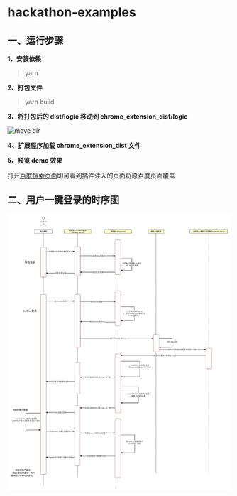# hackathon-examples

## 一、运行步骤

**1、安装依赖**

> yarn

**2、打包文件**

> yarn build

**3、将打包后的 dist/logic 移动到 chrome_extension_dist/logic**

![move dir](https://public.feihan.cc/temp/demo_01.jpeg 'demo_01.jpeg')

**4、扩展程序加载 chrome_extension_dist 文件**

**5、预览 demo 效果**

打开[百度搜索页面](https://www.baidu.com/)即可看到插件注入的页面将原百度页面覆盖

## 二、用户一键登录的时序图

![一键登录时序图](/src/assets/carv-hackathon-examples.jpg '一键登录时序图.png')
